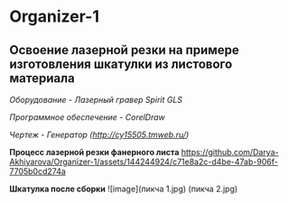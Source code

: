 # Organizer-1
**Освоение лазерной резки на примере изготовления шкатулки из листового материала**
-------------
*Оборудование - Лазерный гравер Spirit GLS*

*Программное обеспечение - CorelDraw*

*Чертеж - Генератор (http://cy15505.tmweb.ru/)*






**Процесс лазерной резки фанерного листа**
https://github.com/Darya-Akhiyarova/Organizer-1/assets/144244924/c71e8a2c-d4be-47ab-906f-7705b0cd274a

**Шкатулка после сборки**
![image](пикча 1.jpg) 
(пикча 2.jpg)

